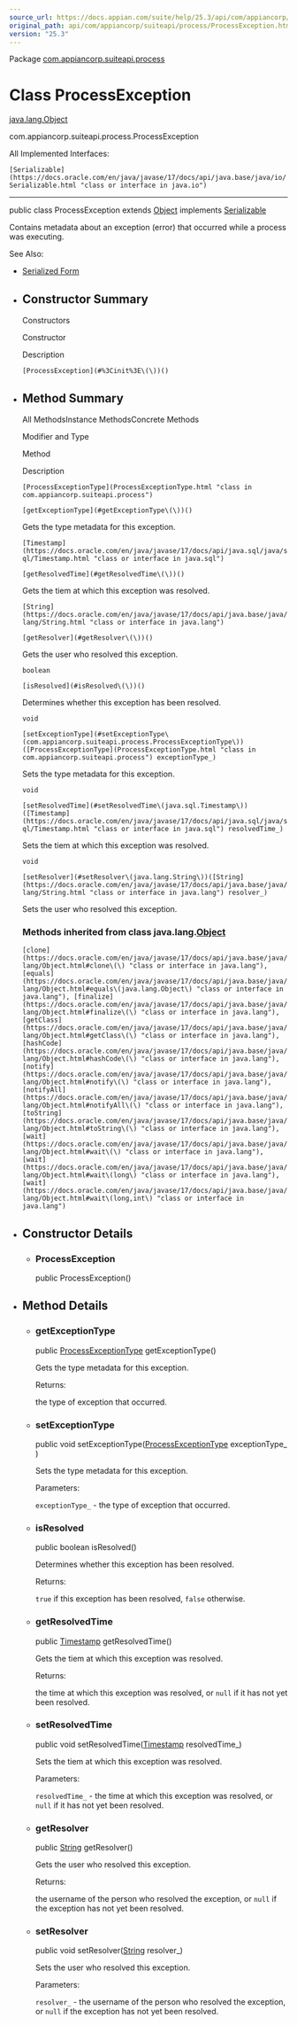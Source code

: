 ```yaml
---
source_url: https://docs.appian.com/suite/help/25.3/api/com/appiancorp/suiteapi/process/ProcessException.html
original_path: api/com/appiancorp/suiteapi/process/ProcessException.html
version: "25.3"
---
```


Package [com.appiancorp.suiteapi.process](package-summary.html)

# Class ProcessException

[java.lang.Object](https://docs.oracle.com/en/java/javase/17/docs/api/java.base/java/lang/Object.html "class or interface in java.lang")

com.appiancorp.suiteapi.process.ProcessException

All Implemented Interfaces:

`[Serializable](https://docs.oracle.com/en/java/javase/17/docs/api/java.base/java/io/Serializable.html "class or interface in java.io")`

* * *

public class ProcessException extends [Object](https://docs.oracle.com/en/java/javase/17/docs/api/java.base/java/lang/Object.html "class or interface in java.lang") implements [Serializable](https://docs.oracle.com/en/java/javase/17/docs/api/java.base/java/io/Serializable.html "class or interface in java.io")

Contains metadata about an exception (error) that occurred while a process was executing.

See Also:

-   [Serialized Form](../../../../serialized-form.html#com.appiancorp.suiteapi.process.ProcessException)

-   ## Constructor Summary

    Constructors

    Constructor

    Description

    `[ProcessException](#%3Cinit%3E\(\))()`

-   ## Method Summary

    All MethodsInstance MethodsConcrete Methods

    Modifier and Type

    Method

    Description

    `[ProcessExceptionType](ProcessExceptionType.html "class in com.appiancorp.suiteapi.process")`

    `[getExceptionType](#getExceptionType\(\))()`

    Gets the type metadata for this exception.

    `[Timestamp](https://docs.oracle.com/en/java/javase/17/docs/api/java.sql/java/sql/Timestamp.html "class or interface in java.sql")`

    `[getResolvedTime](#getResolvedTime\(\))()`

    Gets the tiem at which this exception was resolved.

    `[String](https://docs.oracle.com/en/java/javase/17/docs/api/java.base/java/lang/String.html "class or interface in java.lang")`

    `[getResolver](#getResolver\(\))()`

    Gets the user who resolved this exception.

    `boolean`

    `[isResolved](#isResolved\(\))()`

    Determines whether this exception has been resolved.

    `void`

    `[setExceptionType](#setExceptionType\(com.appiancorp.suiteapi.process.ProcessExceptionType\))([ProcessExceptionType](ProcessExceptionType.html "class in com.appiancorp.suiteapi.process") exceptionType_)`

    Sets the type metadata for this exception.

    `void`

    `[setResolvedTime](#setResolvedTime\(java.sql.Timestamp\))([Timestamp](https://docs.oracle.com/en/java/javase/17/docs/api/java.sql/java/sql/Timestamp.html "class or interface in java.sql") resolvedTime_)`

    Sets the tiem at which this exception was resolved.

    `void`

    `[setResolver](#setResolver\(java.lang.String\))([String](https://docs.oracle.com/en/java/javase/17/docs/api/java.base/java/lang/String.html "class or interface in java.lang") resolver_)`

    Sets the user who resolved this exception.

    ### Methods inherited from class java.lang.[Object](https://docs.oracle.com/en/java/javase/17/docs/api/java.base/java/lang/Object.html "class or interface in java.lang")

    `[clone](https://docs.oracle.com/en/java/javase/17/docs/api/java.base/java/lang/Object.html#clone\(\) "class or interface in java.lang"), [equals](https://docs.oracle.com/en/java/javase/17/docs/api/java.base/java/lang/Object.html#equals\(java.lang.Object\) "class or interface in java.lang"), [finalize](https://docs.oracle.com/en/java/javase/17/docs/api/java.base/java/lang/Object.html#finalize\(\) "class or interface in java.lang"), [getClass](https://docs.oracle.com/en/java/javase/17/docs/api/java.base/java/lang/Object.html#getClass\(\) "class or interface in java.lang"), [hashCode](https://docs.oracle.com/en/java/javase/17/docs/api/java.base/java/lang/Object.html#hashCode\(\) "class or interface in java.lang"), [notify](https://docs.oracle.com/en/java/javase/17/docs/api/java.base/java/lang/Object.html#notify\(\) "class or interface in java.lang"), [notifyAll](https://docs.oracle.com/en/java/javase/17/docs/api/java.base/java/lang/Object.html#notifyAll\(\) "class or interface in java.lang"), [toString](https://docs.oracle.com/en/java/javase/17/docs/api/java.base/java/lang/Object.html#toString\(\) "class or interface in java.lang"), [wait](https://docs.oracle.com/en/java/javase/17/docs/api/java.base/java/lang/Object.html#wait\(\) "class or interface in java.lang"), [wait](https://docs.oracle.com/en/java/javase/17/docs/api/java.base/java/lang/Object.html#wait\(long\) "class or interface in java.lang"), [wait](https://docs.oracle.com/en/java/javase/17/docs/api/java.base/java/lang/Object.html#wait\(long,int\) "class or interface in java.lang")`

-   ## Constructor Details

    -   ### ProcessException

        public ProcessException()

-   ## Method Details

    -   ### getExceptionType

        public [ProcessExceptionType](ProcessExceptionType.html "class in com.appiancorp.suiteapi.process") getExceptionType()

        Gets the type metadata for this exception.

        Returns:

        the type of exception that occurred.

    -   ### setExceptionType

        public void setExceptionType([ProcessExceptionType](ProcessExceptionType.html "class in com.appiancorp.suiteapi.process") exceptionType\_)

        Sets the type metadata for this exception.

        Parameters:

        `exceptionType_` - the type of exception that occurred.

    -   ### isResolved

        public boolean isResolved()

        Determines whether this exception has been resolved.

        Returns:

        `true` if this exception has been resolved, `false` otherwise.

    -   ### getResolvedTime

        public [Timestamp](https://docs.oracle.com/en/java/javase/17/docs/api/java.sql/java/sql/Timestamp.html "class or interface in java.sql") getResolvedTime()

        Gets the tiem at which this exception was resolved.

        Returns:

        the time at which this exception was resolved, or `null` if it has not yet been resolved.

    -   ### setResolvedTime

        public void setResolvedTime([Timestamp](https://docs.oracle.com/en/java/javase/17/docs/api/java.sql/java/sql/Timestamp.html "class or interface in java.sql") resolvedTime\_)

        Sets the tiem at which this exception was resolved.

        Parameters:

        `resolvedTime_` - the time at which this exception was resolved, or `null` if it has not yet been resolved.

    -   ### getResolver

        public [String](https://docs.oracle.com/en/java/javase/17/docs/api/java.base/java/lang/String.html "class or interface in java.lang") getResolver()

        Gets the user who resolved this exception.

        Returns:

        the username of the person who resolved the exception, or `null` if the exception has not yet been resolved.

    -   ### setResolver

        public void setResolver([String](https://docs.oracle.com/en/java/javase/17/docs/api/java.base/java/lang/String.html "class or interface in java.lang") resolver\_)

        Sets the user who resolved this exception.

        Parameters:

        `resolver_` - the username of the person who resolved the exception, or `null` if the exception has not yet been resolved.